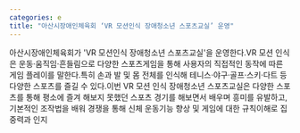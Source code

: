 ```yaml
---
categories: e
title: "아산시장애인체육회 ‘VR 모션인식 장애청소년 스포츠교실’ 운영"
---
```

아산시장애인체육회가 &#39;VR 모션인식 장애청소년 스포츠교실&#39;을 운영한다.VR 모션 인식은 운동·움직임·흔들림으로 다양한 스포츠게임을 통해 사용자의 직접적인 동작에 따른 게임 플레이를 말한다.특히 손과 발 및 몸 전체를 인식해 테니스·야구·골프·스키·다트 등 다양한 스포츠를 즐길 수 있다.이번 VR 모션 인식 장애청소년 스포츠교실은 다양한 스포츠를 통해 평소에 즐겨 해보지 못했던 스포츠 경기를 해보면서 배우며 흥미를 유발하고, 기본적인 조작법을 배워 경쟁을 통해 신체 운동기능 향상 및 게임에 대한 규칙이해로 집중력과 인지